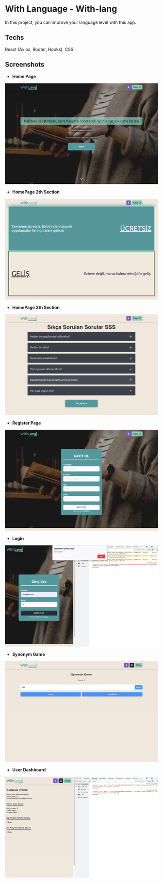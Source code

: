 # With Language - With-lang

In this project, you can improve your language level with this app.

## Techs

React (Axios, Rooter, Hooks), CSS.

## Screenshots

-  **Home Page**

![App Screenshot](https://github.com/ramazandogna/with-lang/blob/master/src/Assets/Images/Screenshots/homepage-1.png)

-  **HomePage 2th Section**

![App Screenshot](https://github.com/ramazandogna/with-lang/blob/master/src/Assets/Images/Screenshots/homepage-2.png)

-  **HomePage 3th Section**

![App Screenshot](https://github.com/ramazandogna/with-lang/blob/master/src/Assets/Images/Screenshots/homepage-3.png)

-  **Register Page**

![App Screenshot](https://github.com/ramazandogna/with-lang/blob/master/src/Assets/Images/Screenshots/register.png)

-  **Login**

![App Screenshot](https://github.com/ramazandogna/with-lang/blob/master/src/Assets/Images/Screenshots/login.png)

-  **Synonym Game**

![App Screenshot](https://github.com/ramazandogna/with-lang/blob/master/src/Assets/Images/Screenshots/game-1.png)

-  **User Dashboard**

![App Screenshot](https://github.com/ramazandogna/with-lang/blob/master/src/Assets/Images/Screenshots/userdashbord-1.png)
